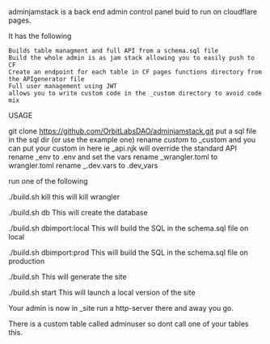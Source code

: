 adminjamstack is a back end admin control panel buid to run on cloudflare pages.

It has the following

    Builds table managment and full API from a schema.sql file
    Build the whole admin is as jam stack allowing you to easily push to CF
    Create an endpoint for each table in CF pages functions directory from the APIgenerator file
    Full user management using JWT
    allows you to write custom code in the _custom directory to avoid code mix

USAGE

git clone https://github.com/OrbitLabsDAO/adminjamstack.git
put a sql file in the sql dir (or use the example one)
rename _custom_ to \_custom and you can put your custom in here ie \_api.njk will override the standard API
rename \_env to .env and set the vars
rename \_wrangler.toml to wrangler.toml
rename \_.dev.vars to .dev_vars

run one of the following

./build.sh kill
this will kill wrangler

./build.sh db
This will create the database

./build.sh dbimport:local
This will build the SQL in the schema.sql file on local

./build.sh dbimport:prod
This will build the SQL in the schema.sql file on production

./build.sh
This will generate the site

./build.sh start
This will launch a local version of the site

Your admin is now in \_site run a http-server there and away you go.

There is a custom table called adminuser so dont call one of your tables this.
